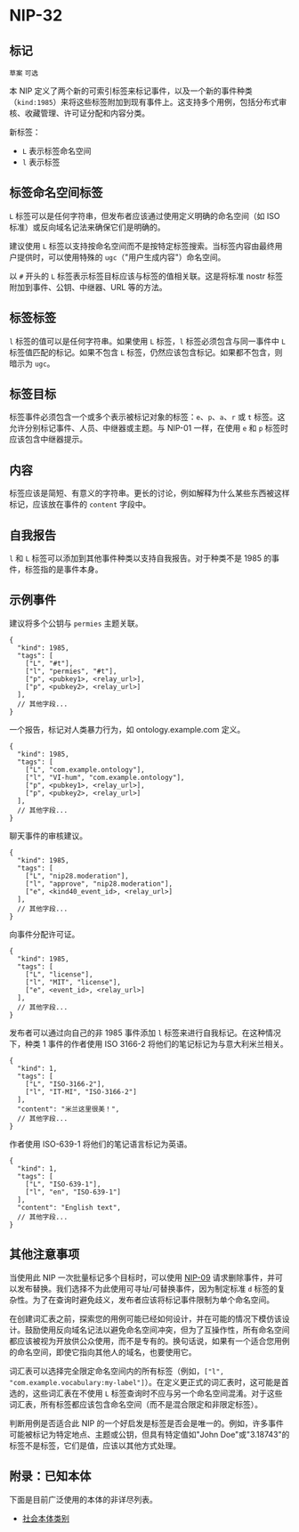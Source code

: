 NIP-32
======

标记
--------

`草案` `可选`

本 NIP 定义了两个新的可索引标签来标记事件，以及一个新的事件种类（`kind:1985`）来将这些标签附加到现有事件上。这支持多个用例，包括分布式审核、收藏管理、许可证分配和内容分类。

新标签：

- `L` 表示标签命名空间
- `l` 表示标签

标签命名空间标签
----

`L` 标签可以是任何字符串，但发布者应该通过使用定义明确的命名空间（如 ISO 标准）或反向域名记法来确保它们是明确的。

建议使用 `L` 标签以支持按命名空间而不是按特定标签搜索。当标签内容由最终用户提供时，可以使用特殊的 `ugc`（"用户生成内容"）命名空间。

以 `#` 开头的 `L` 标签表示标签目标应该与标签的值相关联。这是将标准 nostr 标签附加到事件、公钥、中继器、URL 等的方法。

标签标签
----

`l` 标签的值可以是任何字符串。如果使用 `L` 标签，`l` 标签必须包含与同一事件中 `L` 标签值匹配的标记。如果不包含 `L` 标签，仍然应该包含标记。如果都不包含，则暗示为 `ugc`。

标签目标
----

标签事件必须包含一个或多个表示被标记对象的标签：`e`、`p`、`a`、`r` 或 `t` 标签。这允许分别标记事件、人员、中继器或主题。与 NIP-01 一样，在使用 `e` 和 `p` 标签时应该包含中继器提示。

内容
-------

标签应该是简短、有意义的字符串。更长的讨论，例如解释为什么某些东西被这样标记，应该放在事件的 `content` 字段中。

自我报告
-------

`l` 和 `L` 标签可以添加到其他事件种类以支持自我报告。对于种类不是 1985 的事件，标签指的是事件本身。

示例事件
--------------

建议将多个公钥与 `permies` 主题关联。

```jsonc
{
  "kind": 1985,
  "tags": [
    ["L", "#t"],
    ["l", "permies", "#t"],
    ["p", <pubkey1>, <relay_url>],
    ["p", <pubkey2>, <relay_url>]
  ],
  // 其他字段...
}
```

一个报告，标记对人类暴力行为，如 ontology.example.com 定义。

```jsonc
{
  "kind": 1985,
  "tags": [
    ["L", "com.example.ontology"],
    ["l", "VI-hum", "com.example.ontology"],
    ["p", <pubkey1>, <relay_url>],
    ["p", <pubkey2>, <relay_url>]
  ],
  // 其他字段...
}
```

聊天事件的审核建议。

```jsonc
{
  "kind": 1985,
  "tags": [
    ["L", "nip28.moderation"],
    ["l", "approve", "nip28.moderation"],
    ["e", <kind40_event_id>, <relay_url>]
  ],
  // 其他字段...
}
```

向事件分配许可证。

```jsonc
{
  "kind": 1985,
  "tags": [
    ["L", "license"],
    ["l", "MIT", "license"],
    ["e", <event_id>, <relay_url>]
  ],
  // 其他字段...
}
```

发布者可以通过向自己的非 1985 事件添加 `l` 标签来进行自我标记。在这种情况下，种类 1 事件的作者使用 ISO 3166-2 将他们的笔记标记为与意大利米兰相关。

```jsonc
{
  "kind": 1,
  "tags": [
    ["L", "ISO-3166-2"],
    ["l", "IT-MI", "ISO-3166-2"]
  ],
  "content": "米兰这里很美！",
  // 其他字段...
}
```

作者使用 ISO-639-1 将他们的笔记语言标记为英语。

```jsonc
{
  "kind": 1,
  "tags": [
    ["L", "ISO-639-1"],
    ["l", "en", "ISO-639-1"]
  ],
  "content": "English text",
  // 其他字段...
}
```

其他注意事项
-----------

当使用此 NIP 一次批量标记多个目标时，可以使用 [NIP-09](09_ZH.md) 请求删除事件，并可以发布替换。我们选择不为此使用可寻址/可替换事件，因为制定标准 `d` 标签的复杂性。为了在查询时避免歧义，发布者应该将标记事件限制为单个命名空间。

在创建词汇表之前，探索您的用例可能已经如何设计，并在可能的情况下模仿该设计。鼓励使用反向域名记法以避免命名空间冲突，但为了互操作性，所有命名空间都应该被视为开放供公众使用，而不是专有的。换句话说，如果有一个适合您用例的命名空间，即使它指向其他人的域名，也要使用它。

词汇表可以选择完全限定命名空间内的所有标签（例如，`["l", "com.example.vocabulary:my-label"]`）。在定义更正式的词汇表时，这可能是首选的，这些词汇表在不使用 `L` 标签查询时不应与另一个命名空间混淆。对于这些词汇表，所有标签都应该包含命名空间（而不是混合限定和非限定标签）。

判断用例是否适合此 NIP 的一个好启发是标签是否会是唯一的。例如，许多事件可能被标记为特定地点、主题或公钥，但具有特定值如"John Doe"或"3.18743"的标签不是标签，它们是值，应该以其他方式处理。


附录：已知本体
--------------------------

下面是目前广泛使用的本体的非详尽列表。

- [社会本体类别](https://github.com/CLARIAH/awesome-humanities-ontologies)
